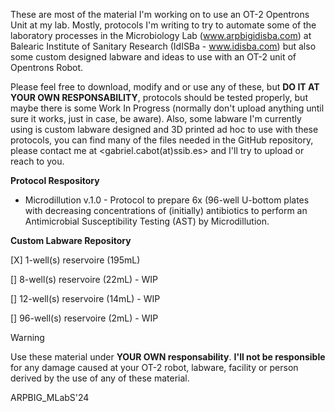 These are most of the material I'm working on to use an OT-2 Opentrons Unit at my lab. Mostly, protocols I'm writing to try to automate some of the laboratory processes in the Microbiology Lab (www.arpbigidisba.com) at Balearic Institute of Sanitary Research (IdISBa - www.idisba.com) but also some custom designed labware and ideas to use with an OT-2 unit of Opentrons Robot.

Please feel free to download, modify and or use any of these, but <b>DO IT AT YOUR OWN RESPONSABILITY</b>, protocols should be tested properly, but maybe there is some Work In Progress (normally don't upload anything until sure it works, just in case, be aware). Also, some labware I'm currently using is custom labware designed and 3D printed ad hoc to use with these protocols, you can find many of the files needed in the GitHub repository, please contact me at <gabriel.cabot(at)ssib.es> and I'll try to upload or reach to you.




**__Protocol Respository__**

- Microdillution v.1.0 - Protocol to prepare 6x (96-well U-bottom plates with decreasing concentrations of (initially) antibiotics to perform an Antimicrobial Susceptibility Testing (AST) by Microdillution.

**__Custom Labware Repository__**

[X]  1-well(s) reservoire (195mL)

[]  8-well(s) reservoire (22mL) - WIP

[]  12-well(s) reservoire (14mL) - WIP

[]  96-well(s) reservoire (2mL) - WIP




> [!WARNING]
> Use these material under **YOUR OWN responsability**. **I'll not be responsible** for any damage caused at your OT-2 robot, labware, facility or person derived by the use of any of these material.

ARPBIG_MLabS'24
